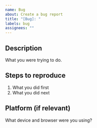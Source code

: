 ```yaml
---
name: Bug
about: Create a bug report
title: "[Bug]: "
labels: bug
assignees: ""
---
```


## Description

What you were trying to do.

## Steps to reproduce

1. What you did first
1. What you did next

## Platform (if relevant)

What device and browser were you using?
